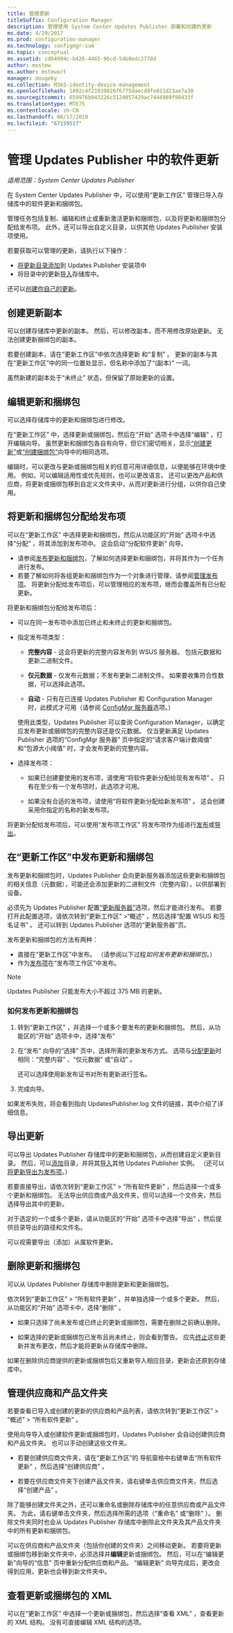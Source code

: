 ```yaml
---
title: 管理更新
titleSuffix: Configuration Manager
description: 管理使用 System Center Updates Publisher 部署和创建的更新
ms.date: 4/29/2017
ms.prod: configuration-manager
ms.technology: configmgr-sum
ms.topic: conceptual
ms.assetid: cd64994c-b426-4465-96cd-54b0edc2778d
author: mestew
ms.author: mstewart
manager: dougeby
ms.collection: M365-identity-device-management
ms.openlocfilehash: 1802c4f21939026f6775daecd9fe011d23ae7a38
ms.sourcegitcommit: 659976b943226c5124057429ac7444989f98433f
ms.translationtype: MTE75
ms.contentlocale: zh-CN
ms.lasthandoff: 06/17/2019
ms.locfileid: "67159517"
---
```

# <a name="manage-software-updates-in-updates-publisher"></a>管理 Updates Publisher 中的软件更新

*适用范围：System Center Updates Publisher*     

在 System Center Updates Publisher 中，可以使用“更新工作区”  管理已导入存储库中的软件更新和捆绑包。  

管理任务包括复制、编辑和终止或重新激活更新和捆绑包，以及将更新和捆绑包分配给发布项。 此外，还可以导出自定义目录，以供其他 Updates Publisher 安装项使用。

若要获取可以管理的更新，请执行以下操作：
-  [将更新目录添加](/sccm/sum/tools/updates-publisher-catalogs#add-software-update-catalogs)到 Updates Publisher 安装项中
-  将目录中的更新[导入](/sccm/sum/tools/updates-publisher-catalogs#import-updates)存储库中。

还可以[创建你自己的更新](/sccm/sum/tools/create-updates-with-updates-publisher)。



## <a name="create-a-duplicate-of-an-update"></a>创建更新副本
可以创建存储库中更新的副本。 然后，可以修改副本，而不用修改原始更新。 无法创建更新捆绑包的副本。

若要创建副本，请在“更新工作区”中依次选择更新  和“复制”  。 更新的副本与其在“更新工作区”中的同一位置处显示，但名称中添加了“(副本)”  一词。

虽然新建的副本处于“未终止”  状态，但保留了原始更新的设置。

## <a name="edit-updates-and-bundles"></a>编辑更新和捆绑包
可以选择存储库中的更新和捆绑包进行修改。

在“更新工作区”  中，选择更新或捆绑包，然后在“开始”  选项卡中选择“编辑”  ，打开编辑向导。 虽然更新和捆绑包各自有向导，但它们密切相关，显示[“创建更新”](/sccm/sum/tools/create-updates-with-updates-publisher#use-the-create-update-wizard)或[“创建捆绑包”](/sccm/sum/tools/create-updates-with-updates-publisher#use-the-create-bundle-wizard)向导中的相同选项。

编辑时，可以更改与更新或捆绑包相关的任意可用详细信息，以便能够在环境中使用。 例如，可以编辑适用性或优先规则，也可以更改语言。 还可以更改产品和供应商，将更新或捆绑包移到自定义文件夹中，从而对更新进行分组，以供你自己使用。

## <a name="assign-updates-and-bundles-to-a-publication"></a>将更新和捆绑包分配给发布项
可以在“更新工作区”  中选择更新和捆绑包，然后从功能区的“开始”  选项卡中选择“分配”  ，将其添加到发布项中。 这会启动“分配软件更新”  向导。
-  请参阅[发布更新和捆绑包](#publish-updates-and-bundles-from-the-updates-workspace)，了解如何选择更新和捆绑包，并将其作为一个任务进行发布。
-  若要了解如何将各组更新和捆绑包作为一个对象进行管理，请参阅[管理发布项](/sccm/sum/tools/updates-publisher-publications)。 将更新分配给发布项后，可以管理相应的发布项，继而会覆盖所有已分配更新。

将更新和捆绑包分配给发布项后：

-   可以在同一发布项中添加已终止和未终止的更新和捆绑包。

-   指定发布项类型：

    -   **完整内容** - 这会将更新的完整内容发布到 WSUS 服务器。 包括元数据和更新二进制文件。

    -   **仅元数据** - 仅发布元数据；不发布更新二进制文件。 如果要收集符合性数据，可以选择此选项。

    -   **自动** - 只有在已连接 Updates Publisher 和 Configuration Manager 时，此模式才可用（请参阅 [ConfigMgr 服务器](/sccm/sum/tools/updates-publisher-options#configmgr-server)选项。）

    使用此类型，Updates Publisher 可以查询 Configuration Manager，以确定应发布更新或捆绑包的完整内容还是仅元数据。 仅当更新满足 Updates Publisher 选项的“ConfigMgr 服务器”  页中指定的“请求客户端计数阈值”  和“包源大小阈值”  时，才会发布更新的完整内容。

-   选择发布项：

    -   如果已创建要使用的发布项，请使用“将软件更新分配给现有发布项”  。 只有在至少有一个发布项时，此选项才可用。

    -   如果没有合适的发布项，请使用“将软件更新分配给新发布项”  。 这会创建采用你指定的名称的新发布项。

将更新分配给发布项后，可以使用“发布项工作区”  将发布项作为组进行[发布](/sccm/sum/tools/updates-publisher-publications#publish-publications)或[导出](/sccm/sum/tools/updates-publisher-publications#export-a-publication)。

## <a name="publish-updates-and-bundles-from-the-updates-workspace"></a>在“更新工作区”中发布更新和捆绑包
发布更新和捆绑包时，Updates Publisher 会向更新服务器添加这些更新和捆绑包的相关信息（元数据），可能还会添加更新的二进制文件（完整内容），以供部署到设备。

必须先为 Updates Publisher 配置[“更新服务器”](/sccm/sum/tools/updates-publisher-options#update-server)选项，然后才能进行发布。 若要打开此配置选项，请依次转到“更新工作区”  &gt;“概述”  ，然后选择“配置 WSUS 和签名证书”  。 还可以转到 Updates Publisher 选项的“更新服务器”页。

发布更新和捆绑包的方法有两种：
-   直接在“更新工作区”中发布。 （请参阅以下过程*如何发布更新和捆绑包*。）
-   作为[发布项](/sccm/sum/tools/updates-publisher-publications#publish-publications)在“发布项工作区”中发布。  

> [!NOTE]   
> Updates Publisher 只能发布大小不超过 375 MB 的更新。

### <a name="to-publish-updates-and-bundles"></a>如何发布更新和捆绑包
1.  转到“更新工作区”  ，并选择一个或多个要发布的更新和捆绑包。 然后，从功能区的“开始”  选项卡中，选择“发布” 

2.  在“发布”  向导的“选择”  页中，选择所需的更新发布方式。 选项与[分配更新](#assign-updates-and-bundles-to-a-publication)时相同：“完整内容”  、“仅元数据”  或“自动”  。

    还可以选择使用新发布证书对所有更新进行签名。

3.  完成向导。

如果发布失败，将会看到指向 UpdatesPublisher.log 文件的链接，其中介绍了详细信息。

## <a name="export-updates"></a>导出更新
可以导出 Updates Publisher 存储库中的更新和捆绑包，从而创建自定义更新目录。 然后，可以[添加](/sccm/sum/tools/updates-publisher-catalogs#add-software-update-catalogs)目录，并将其[导入](/sccm/sum/tools/updates-publisher-catalogs#import-updates)其他 Updates Publisher 实例。 （还可以[将更新导出为发布项](/sccm/sum/tools/updates-publisher-publications##export-a-publication)。）

若要直接导出，请依次转到“更新工作区”   > “所有软件更新”  ，然后选择一个或多个更新和捆绑包。 无法导出供应商或产品文件夹，但可以选择一个文件夹，然后选择导出其中的更新。

对于选定的一个或多个更新，请从功能区的“开始”  选项卡中选择“导出”  ，然后提供目录导出的路径和文件名。

可以视需要导出（添加）从属软件更新。

## <a name="delete-updates-and-bundles"></a>删除更新和捆绑包
可以从 Updates Publisher 存储库中删除更新和更新捆绑包。

依次转到“更新工作区”   > “所有软件更新”  ，并单独选择一个或多个更新。 然后，从功能区的“开始”  选项卡中，选择“删除”  。

-   如果只选择了尚未发布或已终止的更新或捆绑包，需要在删除之前确认删除。

-   如果选择的更新或捆绑包已发布且尚未终止，则会看到警告。 应先[终止](/sccm/sum/tools/updates-publisher-publications#expire-or-reactivate-updates-and-bundles)这些更新并发布更改，然后才能将更新从存储库中删除。  

如果在删除供应商提供的更新或捆绑包后又重新导入相应目录，更新会还原到存储库中。

## <a name="manage-vendor-and-product-folders"></a>管理供应商和产品文件夹
若要查看已导入或创建的更新的供应商和产品列表，请依次转到“更新工作区”   > “概述”   > “所有软件更新”  。

使用向导导入或创建软件更新或捆绑包时，Updates Publisher 会自动创建供应商和产品文件夹。 也可以手动创建这些文件夹。

-   若要创建供应商文件夹，请在“更新工作区”的  导航窗格中右键单击“所有软件更新”  ，然后选择“创建供应商”  。

-   若要在供应商文件夹下创建产品文件夹，请右键单击供应商文件夹，然后选择“创建产品”  。

除了能够创建文件夹之外，还可以重命名或删除存储库中的任意供应商或产品文件夹。 为此，请右键单击文件夹，然后选择所需的选项（“重命名”  或“删除”  ）。 删除文件夹同时也会从 Updates Publisher 存储库中删除此文件夹及其产品文件夹中的所有更新和捆绑包。

可以在供应商和产品文件夹（包括你创建的文件夹）之间移动更新。 若要将更新或捆绑包移到新文件夹中，必须选择并**编辑**更新或捆绑包。 然后，可以在“编辑更新”向导的“信息”  页中重新分配供应商和产品。 “编辑更新”  向导完成后，更改会得到应用，更新也会移到新文件夹中。

## <a name="view-the-xml-of-an-update-or-bundle"></a>查看更新或捆绑包的 XML
可以在“更新工作区”  中选择一个更新或捆绑包，然后选择“查看 XML”  ，查看更新的 XML 结构。 没有可直接编辑 XML 结构的选项。
